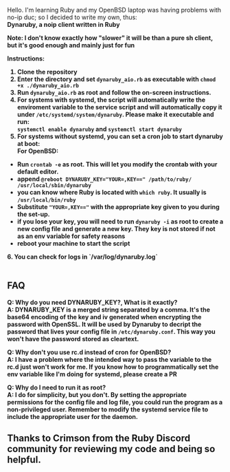 Hello. I'm learning Ruby and my OpenBSD laptop was having problems with no-ip duc; so I decided to write my own, thus: <br> <strong> Dynaruby, a noip client written in Ruby <strong>

Note: I don't know exactly how "slower" it will be than a pure sh client, but it's good enough and mainly just for fun <br>

Instructions: <br>
1. Clone the repository
2. Enter the directory and set `dynaruby_aio.rb` as executable with `chmod +x ./dynaruby_aio.rb`
3. Run `dynaruby_aio.rb` as root and follow the on-screen instructions.
4. <strong> For systems with systemd, the script will automatically write the enviroment variable to the service script and will automatically copy it under `/etc/systemd/system/dynaruby`. Please make it executable and run: <br>`systemctl enable dynaruby` and `systemctl start dynaruby` <strong>
5. <strong> For systems without systemd, you can set a cron job to start dynaruby at boot: <br>
  For OpenBSD: <br>
  - Run `crontab -e` as root. This will let you modify the crontab with your default editor.<br>
  - append `@reboot DYNARUBY_KEY="YOUR=,KEY==" /path/to/ruby/ /usr/local/sbin/dynaruby`
  - you can know where Ruby is located with `which ruby`. It usually is `/usr/local/bin/ruby`
  - Substitute `"YOUR=,KEY=="` with the appropriate key given to you during the set-up. 
  - if you lose your key, you will need to run `dynaruby -i` as root to create a new config file and generate a new key. They key is not stored if not as an env variable for safety reasons
  - reboot your machine to start the script 
  <strong>
  6. You can check for logs in `/var/log/dynaruby.log`<br>
  <br>

## FAQ

**Q: Why do you need DYNARUBY_KEY?, What is it exactly?**<br>
**A:** DYNARUBY_KEY is a merged string separated by a comma. It's the base64 encoding of the key and iv generated when encrypting the password with OpenSSL. It will be used by Dynaruby to decript the password that lives your config file in `/etc/dynaruby.conf`. This way you won't have the password stored as cleartext.

**Q: Why don't you use rc.d instead of cron for OpenBSD?**<br>
**A:** I have a problem where the intended way to pass the variable to the rc.d just won't work for me. If you know how to programmatically set the env variable like I'm doing for systemd, please create a PR

**Q: Why do I need to run it as root?**<br>
**A:** I do for simplicity, but you don't. By setting the appropriate permissions for the config file and log file, you could run the program as a non-privileged user. Remember to modify the systemd service file to include the appropriate user for the daemon.

## Thanks to Crimson from the Ruby Discord community for reviewing my code and being so helpful. 




